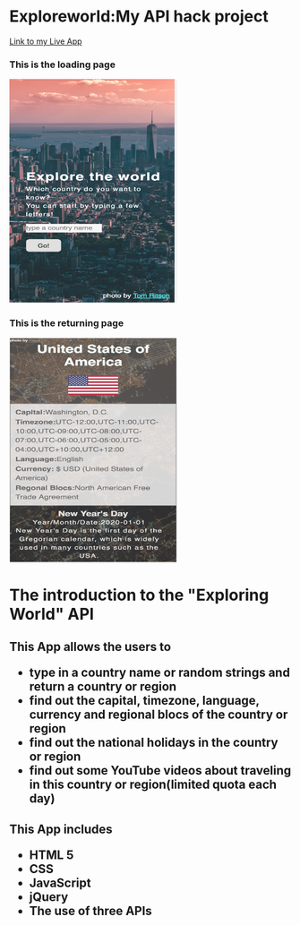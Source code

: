 <h1>Exploreworld:My API hack project</h1>
<a href= "https://emilystacy.github.io/exploreworld/" target="_blank"> Link to my Live App </a>
<h3> This is the loading page</h3>
<img src="images/app1.png" width="300px" height="400px" alt="loading page">
<h3> This is the returning page</h3>
<img src="images/app2.png" width="300px" height="400px" alt="returning page">
<h1> The introduction to the "Exploring World" API </h1>
<h2> This App allows the users to
<ul> 
  <li> type in a country name or random strings and return a country or region
  <li> find out the capital, timezone, language, currency and regional blocs of the country or region
  <li> find out the national holidays in the country or region 
  <li> find out some YouTube videos about traveling in this country or region(limited quota each day)
  </ul>
  <h2> This App includes
  <ul>
    <li> HTML 5 </li> 
    <li> CSS </li>
    <li> JavaScript </li>
    <li> jQuery </li>
    <li> The use of three APIs  </li>
    </ul>
